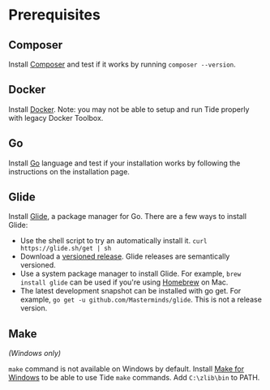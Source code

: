 # Prerequisites

## Composer
Install [Composer](https://getcomposer.org/) and test if it works by running `composer --version`.

## Docker
Install [Docker](https://docs.docker.com/install/). Note: you may not be able to setup and run Tide properly with legacy Docker Toolbox.

## Go
Install [Go](https://golang.org/doc/install) language and test if your installation works by following the instructions on the installation page.

## Glide
Install [Glide](https://glide.readthedocs.io/en/latest/#installing-glide), a package manager for Go. There are a few ways to install Glide:

  - Use the shell script to try an automatically install it. `curl https://glide.sh/get | sh`
  - Download a [versioned release](https://github.com/Masterminds/glide/releases). Glide releases are semantically versioned.
  - Use a system package manager to install Glide. For example, `brew install glide` can be used if you're using [Homebrew](http://brew.sh/) on Mac.
  - The latest development snapshot can be installed with go get. For example, `go get -u github.com/Masterminds/glide`. This is not a release version.

## Make
_(Windows only)_

`make` command is not available on Windows by default. Install [Make for Windows](http://gnuwin32.sourceforge.net/packages/make.htm) to be able to use Tide `make` commands. Add `C:\zlib\bin` to PATH.
